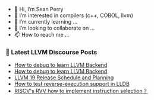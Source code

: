 - 👋 Hi, I’m Sean Perry
- 👀 I’m interested in compilers (c++, COBOL, llvm)
- 🌱 I’m currently learning ...
- 💞️ I’m looking to collaborate on ...
- 📫 How to reach me ...

<!---
s66perry/s66perry is a ✨ special ✨ repository because its `README.md` (this file) appears on your GitHub profile.
You can click the Preview link to take a look at your changes.
--->
### 📕 Latest LLVM Discourse Posts

<!-- DISCOURSE-LLVM:START -->
- [How to debug to learn LLVM Backend](https://discourse.llvm.org/t/how-to-debug-to-learn-llvm-backend/79655#post_10)
- [How to debug to learn LLVM Backend](https://discourse.llvm.org/t/how-to-debug-to-learn-llvm-backend/79655#post_9)
- [LLVM 19 Release Schedule and Planning](https://discourse.llvm.org/t/llvm-19-release-schedule-and-planning/79828#post_1)
- [How to test reverse-execution support in LLDB](https://discourse.llvm.org/t/how-to-test-reverse-execution-support-in-lldb/79696#post_5)
- [RISCV&#39;s RVV how to implement instruction selection？](https://discourse.llvm.org/t/riscvs-rvv-how-to-implement-instruction-selection/79806#post_6)
<!-- DISCOURSE-LLVM:END -->
